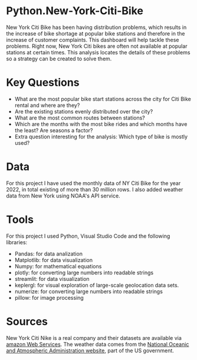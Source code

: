 # Python.New-York-Citi-Bike
New York Citi Bike has been having distribution problems, which results in the increase of bike shortage at popular bike stations and therefore in the increase of customer complaints. This dashboard will help tackle these problems. Right now, New York Citi bikes are often not available at popular stations at certain times. This analysis locates the details of these problems so a strategy can be created to solve them. 
# Key Questions
-	What are the most popular bike start stations across the city for Citi Bike rental and where are they?
-	Are the existing stations evenly distributed over the city? 
-	What are the most common routes between stations? 
-	Which are the months with the most bike rides and which months have the least? Are seasons a factor? 
-	Extra question interesting for the analysis: Which type of bike is mostly used?
# Data
For this project I have used the monthly data of NY Citi Bike for the year 2022, in total existing of more than 30 million rows.
I also added weather data from New York using NOAA's API service.
# Tools
For this project I used Python, Visual Studio Code and the following libraries:
- Pandas: for data analization
- Matplotlib: for data visualization
- Numpy: for mathematical equations
- plotly: for converting large numbers into readable strings
- streamlit: for data visualization
- keplergl: for visual exploration of large-scale geolocation data sets.
- numerize: for converting large numbers into readable strings
- pillow: for image processing
# Sources
New York Citi Nike is a real company and their datasets are available via [amazon Web Services](https://s3.amazonaws.com/tripdata/index.html). 
The weather data comes from the [National Oceanic and Atmospheric Administration website](https://www.noaa.gov/), part of the US government.  
